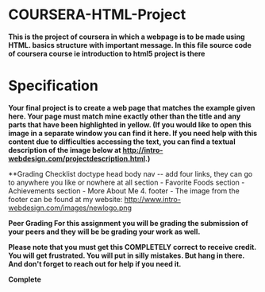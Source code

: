 # COURSERA-HTML-Project
**This is the project of coursera in which a webpage is to be made using HTML.
basics structure with important message.
In this file source code of coursera course ie introduction to html5 project is there**


# Specification
**Your final project is to create a web page that matches the example given here. Your page must match mine exactly other than the title and any parts that have been highlighted in yellow. (If you would like to open this image in a separate window you can find it here. If you need help with this content due to difficulties accessing the text, you can find a textual description of the image below at http://intro-webdesign.com/projectdescription.html.)**


**Grading Checklist
doctype
head
body
nav -- add four links, they can go to anywhere you like or nowhere at all
section - Favorite Foods
section - Achievements
section - More About Me
4. footer - The image from the footer can be found at my website: http://www.intro-webdesign.com/images/newlogo.png

**Peer Grading
For this assignment you will be grading the submission of your peers and they will be be grading your work as well.**

**Please note that you must get this COMPLETELY correct to receive credit. You will get frustrated. You will put in silly mistakes. But hang in there. And don't forget to reach out for help if you need it.**

 **Complete**
